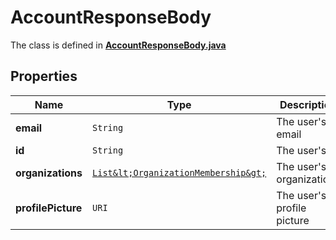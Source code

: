 

# AccountResponseBody

The class is defined in **[AccountResponseBody.java](../../src/main/java/org/openapitools/model/AccountResponseBody.java)**

## Properties

Name | Type | Description | Notes
------------ | ------------- | ------------- | -------------
**email** | `String` | The user&#39;s email | 
**id** | `String` | The user&#39;s ID | 
**organizations** | [`List&lt;OrganizationMembership&gt;`](OrganizationMembership.md) | The user&#39;s organizations | 
**profilePicture** | `URI` | The user&#39;s profile picture |  [optional property]






